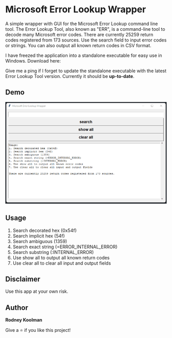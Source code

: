 # Microsoft Error Lookup Wrapper

A simple wrapper with GUI for the Microsoft Error Lookup command line tool. The Error Lookup Tool, also known as "ERR", is a command-line tool to decode many Microsoft error codes.
There are currently 25259 return codes registered from 173 sources. Use the search field to input error codes or strings. You can also output all known return codes in CSV format.

I have freezed the application into a standalone executable for easy use in Windows.
Download here:

Give me a ping if I forget to update the standalone executable with the latest Error Lookup Tool version.
Currently it should be **up-to-date**.

## Demo

![demo](/demo/demo-wrapper.gif)

## Usage

1. Search decorated hex (0x54f)
2. Search implicit hex (54f)
3. Search ambiguous (1359)
4. Search exact string (=ERROR_INTERNAL_ERROR)
5. Search substring (:INTERNAL_ERROR)
6. Use show all to output all known return codes
7. Use clear all to clear all input and output fields

## Disclaimer

Use this app at your own risk.

## Author

**Rodney Koolman**

Give a ⭐️ if you like this project!
